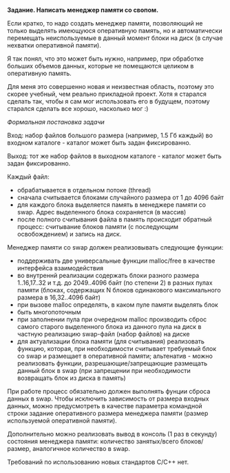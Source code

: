 **Задание. Написать менеджер памяти со свопом.**

Если кратко, то надо создать менеджер памяти, позволяющий не только выделять
имеющуюся оперативную память, но и автоматически перемещать неиспользуемые
в данный момент блоки на диск (в случае нехватки оперативной памяти).

Я так понял, что это может быть нужно, например, при обработке больших объемов
данных, которые не помещаются целиком в оперативную память.

Для меня это совершенно новая и неизвестная область, поэтому это скорее учебный,
чем реально прикладной проект. Хотя я старался сделать так, чтобы я сам мог 
использовать его в будущем, поэтому старался сделать все хорошо, насколько мог :)

*Формальная постановка задачи*

Вход: набор файлов большого размера (например, 1.5 Гб каждый) во входном
каталоге - каталог может быть задан фиксированно.

Выход: тот же набор файлов в выходном каталоге - каталог может быть задан фиксированно.

Каждый файл:
- обрабатывается в отдельном потоке (thread)
- сначала считывается блоками случайного размера от 1 до 4096 байт
- для каждого блока выделяется память в менеджере памяти со swap. Адрес
  выделенного блока сохраняется (в массив)
- после полного считывания файла в память происходит обратный процесс:
  считывание блоков памяти
  (с последующим освобождением) и запись на диск.

Менеджер памяти со swap должен реализовывать следующие функции:
- поддерживать две универсальные функции malloc/free в качестве интерфейса взаимодействия
- во внутреннй реализации содержать блоки разного размера 1..16,17..32 и
  т.д. до 2049..4096 байт (по степени 2) в разных пулах памяти (блоках,
  содержащих N блоков одинакового максимального размера в 16,32..4096 байт)
- при вызове malloc определять, в каком пуле памяти выделять блок
- быть многопоточным
- при заполнении пула при очередном malloc производить сброс самого старого
  выделенного блока из данного пула на диск в частную реализацию swap-файл
  (набор файлов) на диске
- для актуализации блока памяти (для считывания) реализовать функцию,
  которая, при необходимости считывает требуемый блок со swap и размещает в
  оперативной памяти; альтенатив - можно реализовать функции,
  разрешающие/запрещающие размещать данный блок в swap (при запрещении при
  необходимости возвращать блок из диска в память)

При работе процесс обязательно должен выполнять фунции сброса данных в swap.
Чтобы исключить зависимость от размера входных данных, можно предусмотреть в
качестве параметра командной строки задание оперативного размера менеджера
памяти (размер используемой оперативной памяти).

Дополнительно можно реализовать вывод в консоль (1 раз в секунду) состояния менеджера памяти:
количество занятых/всего блоков/размер, аналогичное количество в swap.

Требований по использованию новых стандартов C/C++ нет.

